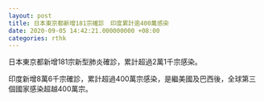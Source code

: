 ```yaml
---
layout: post
title: 日本東京都新增181宗確診　印度累計逾400萬感染
date: 2020-09-05 14:42:21.000000000 +08:00
categories: rthk
---
```


日本東京都新增181宗新型肺炎確診，累計超過2萬1千宗感染。

印度新增8萬6千宗確診，累計超過400萬宗感染，是繼美國及巴西後，全球第三個國家感染超越400萬宗。
